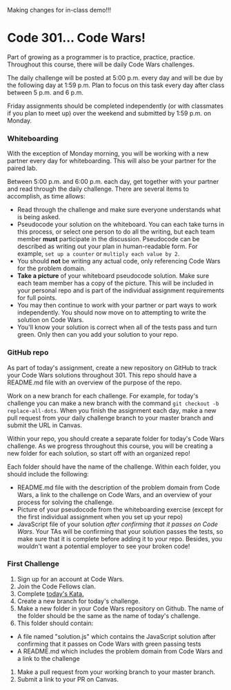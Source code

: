 Making changes for in-class demo!!!

# Code 301... Code Wars!

Part of growing as a programmer is to practice, practice, practice. Throughout this course, there will be daily Code Wars challenges.

The daily challenge will be posted at 5:00 p.m. every day and will be due by the following day at 1:59 p.m. Plan to focus on this task every day after class between 5 p.m. and 6 p.m.

Friday assignments should be completed independently (or with classmates if you plan to meet up) over the weekend and submitted by 1:59 p.m. on Monday.

### Whiteboarding

With the exception of Monday morning, you will be working with a new partner every day for whiteboarding. This will also be your partner for the paired lab.

Between 5:00 p.m. and 6:00 p.m. each day, get together with your partner and read through the daily challenge. There are several items to accomplish, as time allows:
  - Read through the challenge and make sure everyone understands what is being asked.
  - Pseudocode your solution on the whiteboard. You can each take turns in this process, or select one person to do all the writing, but each team member **must** participate in the discussion. Pseudocode can be described as writing out your plan in human-readable form. For example, `set up a counter` or `multiply each value by 2`.
  - You should **not** be writing any actual code, only referencing Code Wars for the problem domain.
  - **Take a picture** of your whiteboard pseudocode solution. Make sure each team member has a copy of the picture. This will be included in your personal repo and is part of the individual assignment requirements for full points.
  - You may then continue to work with your partner or part ways to work independently. You should now move on to attempting to write the solution on Code Wars.
  - You'll know your solution is correct when all of the tests pass and turn green. Only then can you add your solution to your repo.

### GitHub repo

As part of today's assignment, create a new repository on GitHub to track your Code Wars solutions throughout 301. This repo should have a README.md file with an overview of the purpose of the repo.

Work on a new branch for each challenge. For example, for today's challenge you can make a new branch with the command `git checkout -b replace-all-dots`. When you finish the assignment each day, make a new pull request from your daily challenge branch to your master branch and submit the URL in Canvas.

Within your repo, you should create a separate folder for today's Code Wars challenge. As we progress throughout this course, you will be creating a new folder for each solution, so start off with an organized repo!

Each folder should have the name of the challenge. Within each folder, you should include the following:
  - README.md file with the description of the problem domain from Code Wars, a link to the challenge on Code Wars, and an overview of your process for solving the challenge.
  - Picture of your pseudocode from the whiteboarding exercise (except for the first individual assignment when you set up your repo)
  - JavaScript file of your solution *after confirming that it passes on Code Wars*. Your TAs will be confirming that your solution passes the tests, so make sure that it is complete before adding it to your repo. Besides, you wouldn't want a potential employer to see your broken code!

### First Challenge

1. Sign up for an account at Code Wars.
1. Join the Code Fellows clan.
1. Complete [today's Kata.](https://www.codewars.com/kata/fixme-replace-all-dots)
1. Create a new branch for today's challenge.
1. Make a new folder in your Code Wars repository on Github. The name of the folder should be the same as the name of today's challenge.
1. This folder should contain:
  - A file named "solution.js" which contains the JavaScript solution after confirming that it passes on Code Wars with green passing tests
  - A README.md which includes the problem domain from Code Wars and a link to the challenge
1. Make a pull request from your working branch to your master branch.
1. Submit a link to your PR on Canvas.
